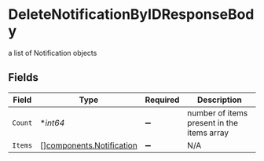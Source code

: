 # DeleteNotificationByIDResponseBody

a list of Notification objects


## Fields

| Field                                                                | Type                                                                 | Required                                                             | Description                                                          |
| -------------------------------------------------------------------- | -------------------------------------------------------------------- | -------------------------------------------------------------------- | -------------------------------------------------------------------- |
| `Count`                                                              | **int64*                                                             | :heavy_minus_sign:                                                   | number of items present in the items array                           |
| `Items`                                                              | [][components.Notification](../../models/components/notification.md) | :heavy_minus_sign:                                                   | N/A                                                                  |